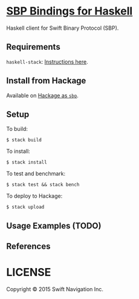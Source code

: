 # [SBP Bindings for Haskell][1]

Haskell client for Swift Binary Protocol (SBP).

## Requirements

`haskell-stack`: [Instructions here](https://github.com/commercialhaskell/stack/blob/master/doc/install_and_upgrade.md).

## Install from Hackage

Available on [Hackage as `sbp`](http://hackage.haskell.org/package/sbp).

## Setup

To build:

    $ stack build

To install:

    $ stack install

To test and benchmark:

    $ stack test && stack bench

To deploy to Hackage:

    $ stack upload

## Usage Examples (TODO)

## References

# LICENSE

Copyright © 2015 Swift Navigation Inc.

[1]: https://github.com/swift-nav/libsbp/tree/master/haskell
